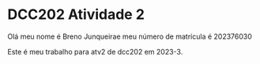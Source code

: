 # DCC202 Atividade 2

Olá meu nome é Breno Junqueirae meu número de matrícula é 202376030

Este é meu trabalho para atv2 de dcc202 em 2023-3.
